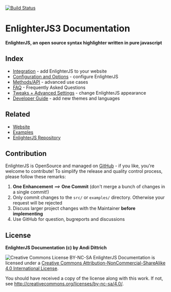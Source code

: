 [![Build Status](https://travis-ci.org/EnlighterJS/EnlighterJS.svg?branch=master)](https://travis-ci.org/EnlighterJS/EnlighterJS)

EnlighterJS3 Documentation
====================================================================

**EnlighterJS, an open source syntax highlighter written in pure javascript**

Index
-------------

* [Integration](Integration.md) - add EnlighterJS to your website
* [Configuration and Options](Options.md) - configure EnlighterJS
* [Methods/API](Methods_and_API.md) - advanced use cases
* [FAQ](FAQ.md) - Frequently Asked Questions
* [Tweaks + Advanced Settings](Tweaks.md) - change EnlighterJS appearance
* [Developer Guide](DeveloperGuide.md) - add new themes and languages

Related
-------------

* [Website](https://enlighterjs.org)
* [Examples](https://github.com/EnlighterJS/EnlighterJS/blob/master/examples/)
* [EnlighterJS Repository](https://github.com/EnlighterJS/EnlighterJS)

Contribution
------------

EnlighterJS is OpenSource and managed on [GitHub](https://github.com/EnlighterJS/EnlighterJS) - if you like, you're welcome to contribute!
To simplify the release and quality control process, please follow these remarks:

1. **One Enhancement** _==>_ **One Commit** (don't merge a bunch of changes in a single commit!)
2. Only commit changes to the `src/` or `examples/` directory. Otherwise your request will be rejected
3. Discuss larger project changes with the Maintainer **before implementing**
4. Use GitHub for question, bugreports and discussions

License
----------------------------

**EnlighterJS Documentation (c) by Andi Dittrich**

![Creative Commons License BY-NC-SA](https://i.creativecommons.org/l/by-nc-sa/4.0/80x15.png)
EnlighterJS Documentation is licensed under a 
[Creative Commons Attribution-NonCommercial-ShareAlike 4.0 International License](http://creativecommons.org/licenses/by-nc-sa/4.0/).

You should have received a copy of the license along with this
work. If not, see <http://creativecommons.org/licenses/by-nc-sa/4.0/>.